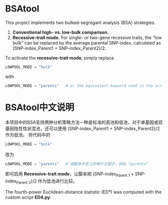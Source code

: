 # BSAtool

This project implements two bulked-segregant analysis (BSA) strategies.

1. **Conventional high- vs. low-bulk comparison.**
2. **Recessive-trait mode.** For single- or two-gene recessive traits, the “low bulk” can be replaced by the average parental SNP-index, calculated as (SNP-index\_Parent1 + SNP-index\_Parent2)/2.

To activate the **recessive-trait mode**, simply replace

```python
LOWPOOL_MODE = "bulk"
```

with

```python
LOWPOOL_MODE = "parents"   # or the equivalent keyword used in the script, e.g. "parents"
```


# BSAtool中文说明

本项目中的BSA支持两种分析策略方法一种是标准的高池和低池，对于单基因或双基因隐性性状混池，还可以使用 (SNP-index\_Parent1 + SNP-index\_Parent2)/2作为低池。
将代码中的

```python
LOWPOOL_MODE = "bulk"
```

改为

```python
LOWPOOL_MODE = "parents"   # 或脚本中定义的等价关键字，例如 "parents"
```

即可启用 **Recessive-trait mode**，让脚本把
$(\text{SNP-index}_{\text{Parent 1}} + \text{SNP-index}_{\text{Parent 2}}) / 2$
作为低池进行比较。



The fourth-power Euclidean-distance statistic (ED⁴) was computed with the custom script **ED4.py**.

